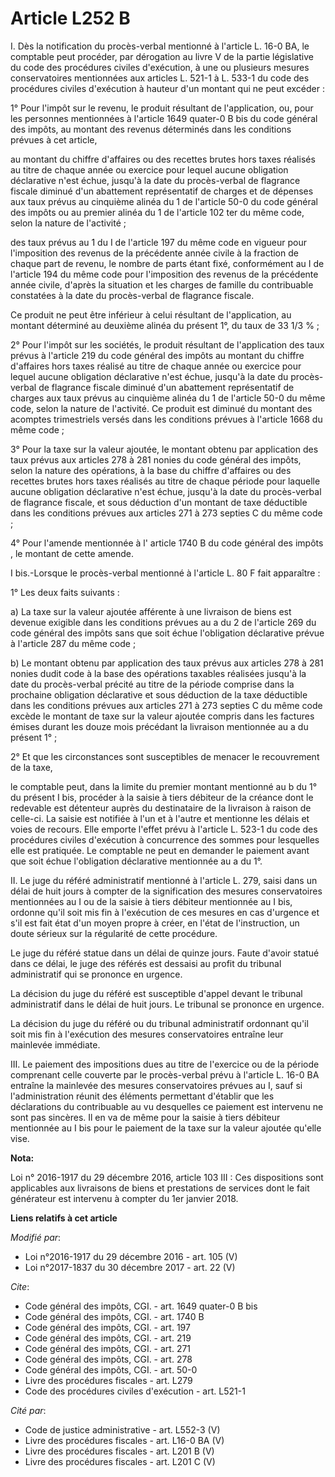 # Article L252 B

I. Dès la notification du procès-verbal mentionné à l'article L. 16-0 BA, le comptable peut procéder, par dérogation au livre
V de la partie législative du code des procédures civiles d'exécution, à une ou plusieurs mesures conservatoires mentionnées
aux articles L. 521-1 à L. 533-1 du code des procédures civiles d'exécution à hauteur d'un montant qui ne peut excéder :

1° Pour l'impôt sur le revenu, le produit résultant de l'application, ou, pour les personnes mentionnées à l'article 1649
quater-0 B bis du code général des impôts, au montant des revenus déterminés dans les conditions prévues à cet article,

au montant du chiffre d'affaires ou des recettes brutes hors taxes réalisés au titre de chaque année ou exercice pour lequel
aucune obligation déclarative n'est échue, jusqu'à la date du procès-verbal de flagrance fiscale diminué d'un abattement
représentatif de charges et de dépenses aux taux prévus au cinquième alinéa du 1 de l'article 50-0 du code général des impôts
ou au premier alinéa du 1 de l'article 102 ter du même code, selon la nature de l'activité ;

des taux prévus au 1 du I de l'article 197 du même code en vigueur pour l'imposition des revenus de la précédente année
civile à la fraction de chaque part de revenu, le nombre de parts étant fixé, conformément au I de l'article 194 du même code
pour l'imposition des revenus de la précédente année civile, d'après la situation et les charges de famille du contribuable
constatées à la date du procès-verbal de flagrance fiscale.

Ce produit ne peut être inférieur à celui résultant de l'application, au montant déterminé au deuxième alinéa du présent 1°,
du taux de 33 1/3 % ;

2° Pour l'impôt sur les sociétés, le produit résultant de l'application des taux prévus à l'article 219 du code général des
impôts au montant du chiffre d'affaires hors taxes réalisé au titre de chaque année ou exercice pour lequel aucune obligation
déclarative n'est échue, jusqu'à la date du procès-verbal de flagrance fiscale diminué d'un abattement représentatif de
charges aux taux prévus au cinquième alinéa du 1 de l'article 50-0 du même code, selon la nature de l'activité. Ce produit
est diminué du montant des acomptes trimestriels versés dans les conditions prévues à l'article 1668 du même code ;

3° Pour la taxe sur la valeur ajoutée, le montant obtenu par application des taux prévus aux articles 278 à 281 nonies du
code général des impôts, selon la nature des opérations, à la base du chiffre d'affaires ou des recettes brutes hors taxes
réalisés au titre de chaque période pour laquelle aucune obligation déclarative n'est échue, jusqu'à la date du procès-verbal
de flagrance fiscale, et sous déduction d'un montant de taxe déductible dans les conditions prévues aux articles 271 à 273
septies C du même code ;

4° Pour l'amende mentionnée à l'
article 1740 B du code général des impôts
, le montant de cette amende.

I bis.-Lorsque le procès-verbal mentionné à l'article L. 80 F fait apparaître :

1° Les deux faits suivants :

a) La taxe sur la valeur ajoutée afférente à une livraison de biens est devenue exigible dans les conditions prévues au a du
2 de l'article 269 du code général des impôts sans que soit échue l'obligation déclarative prévue à l'article 287 du même
code ;

b) Le montant obtenu par application des taux prévus aux articles 278 à 281 nonies dudit code à la base des opérations
taxables réalisées jusqu'à la date du procès-verbal précité au titre de la période comprise dans la prochaine obligation
déclarative et sous déduction de la taxe déductible dans les conditions prévues aux articles 271 à 273 septies C du même code
excède le montant de taxe sur la valeur ajoutée compris dans les factures émises durant les douze mois précédant la livraison
mentionnée au a du présent 1° ;

2° Et que les circonstances sont susceptibles de menacer le recouvrement de la taxe,

le comptable peut, dans la limite du premier montant mentionné au b du 1° du présent I bis, procéder à la saisie à tiers
débiteur de la créance dont le redevable est détenteur auprès du destinataire de la livraison à raison de celle-ci. La saisie
est notifiée à l'un et à l'autre et mentionne les délais et voies de recours. Elle emporte l'effet prévu à l'article L. 523-1
du code des procédures civiles d'exécution à concurrence des sommes pour lesquelles elle est pratiquée. Le comptable ne peut
en demander le paiement avant que soit échue l'obligation déclarative mentionnée au a du 1°.

II. Le juge du référé administratif mentionné à l'article L. 279, saisi dans un délai de huit jours à compter de la
signification des mesures conservatoires mentionnées au I ou de la saisie à tiers débiteur mentionnée au I bis, ordonne qu'il
soit mis fin à l'exécution de ces mesures en cas d'urgence et s'il est fait état d'un moyen propre à créer, en l'état de
l'instruction, un doute sérieux sur la régularité de cette procédure.

Le juge du référé statue dans un délai de quinze jours. Faute d'avoir statué dans ce délai, le juge des référés est dessaisi
au profit du tribunal administratif qui se prononce en urgence.

La décision du juge du référé est susceptible d'appel devant le tribunal administratif dans le délai de huit jours. Le
tribunal se prononce en urgence.

La décision du juge du référé ou du tribunal administratif ordonnant qu'il soit mis fin à l'exécution des mesures
conservatoires entraîne leur mainlevée immédiate.

III. Le paiement des impositions dues au titre de l'exercice ou de la période comprenant celle couverte par le procès-verbal
prévu à l'article L. 16-0 BA entraîne la mainlevée des mesures conservatoires prévues au I, sauf si l'administration réunit
des éléments permettant d'établir que les déclarations du contribuable au vu desquelles ce paiement est intervenu ne sont pas
sincères. Il en va de même pour la saisie à tiers débiteur mentionnée au I bis pour le paiement de la taxe sur la valeur
ajoutée qu'elle vise.

**Nota:**

Loi n° 2016-1917 du 29 décembre 2016, article 103 III : Ces dispositions sont applicables aux livraisons de biens et
prestations de services dont le fait générateur est intervenu à compter du 1er janvier 2018.

**Liens relatifs à cet article**

_Modifié par_:

  - Loi n°2016-1917 du 29 décembre 2016 - art. 105 (V)
  - Loi n°2017-1837 du 30 décembre 2017 - art. 22 (V)

_Cite_:

  - Code général des impôts, CGI. - art. 1649 quater-0 B bis
  - Code général des impôts, CGI. - art. 1740 B
  - Code général des impôts, CGI. - art. 197
  - Code général des impôts, CGI. - art. 219
  - Code général des impôts, CGI. - art. 271
  - Code général des impôts, CGI. - art. 278
  - Code général des impôts, CGI. - art. 50-0
  - Livre des procédures fiscales - art. L279
  - Code des procédures civiles d'exécution - art. L521-1

_Cité par_:

  - Code de justice administrative - art. L552-3 (V)
  - Livre des procédures fiscales - art. L16-0 BA (V)
  - Livre des procédures fiscales - art. L201 B (V)
  - Livre des procédures fiscales - art. L201 C (V)
